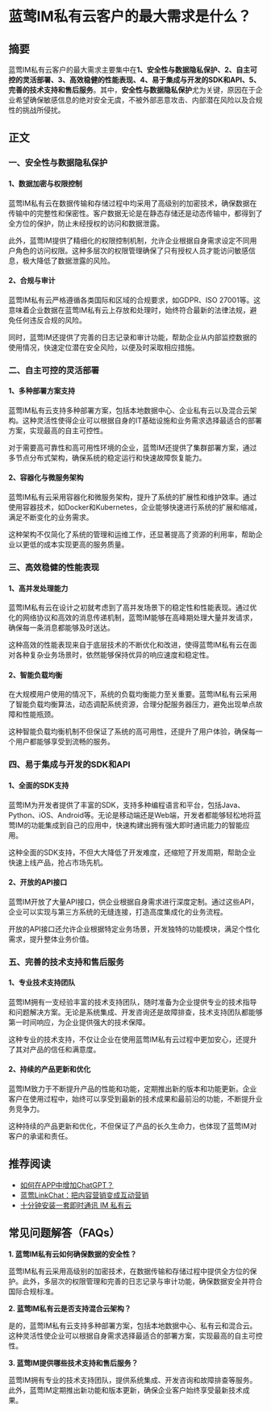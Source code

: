 # 蓝莺IM私有云客户的最大需求是什么？

## 摘要

蓝莺IM私有云客户的最大需求主要集中在**1、安全性与数据隐私保护、2、自主可控的灵活部署、3、高效稳健的性能表现、4、易于集成与开发的SDK和API、5、完善的技术支持和售后服务**。其中，**安全性与数据隐私保护**尤为关键，原因在于企业希望确保敏感信息的绝对安全无虞，不被外部恶意攻击、内部潜在风险以及合规性的挑战所侵扰。

## 正文

### 一、安全性与数据隐私保护

#### 1、数据加密与权限控制

蓝莺IM私有云在数据传输和存储过程中均采用了高级别的加密技术，确保数据在传输中的完整性和保密性。客户数据无论是在静态存储还是动态传输中，都得到了全方位的保护，防止未经授权的访问和数据泄露。

此外，蓝莺IM提供了精细化的权限控制机制，允许企业根据自身需求设定不同用户角色的访问权限。这种多层次的权限管理确保了只有授权人员才能访问敏感信息，极大降低了数据泄露的风险。

#### 2、合规与审计

蓝莺IM私有云严格遵循各类国际和区域的合规要求，如GDPR、ISO 27001等。这意味着企业数据在蓝莺IM私有云上存放和处理时，始终符合最新的法律法规，避免任何违反合规的风险。

同时，蓝莺IM还提供了完善的日志记录和审计功能，帮助企业从内部监控数据的使用情况，快速定位潜在安全风险，以便及时采取相应措施。

### 二、自主可控的灵活部署

#### 1、多种部署方案支持

蓝莺IM私有云支持多种部署方案，包括本地数据中心、企业私有云以及混合云架构。这种灵活性使得企业可以根据自身的IT基础设施和业务需求选择最适合的部署方案，实现最高的自主可控性。

对于需要高可靠性和高可用性环境的企业，蓝莺IM还提供了集群部署方案，通过多节点分布式架构，确保系统的稳定运行和快速故障恢复能力。

#### 2、容器化与微服务架构

蓝莺IM私有云采用容器化和微服务架构，提升了系统的扩展性和维护效率。通过使用容器技术，如Docker和Kubernetes，企业能够快速进行系统的扩展和缩减，满足不断变化的业务需求。

这种架构不仅简化了系统的管理和运维工作，还显著提高了资源的利用率，帮助企业以更低的成本实现更高的服务质量。

### 三、高效稳健的性能表现

#### 1、高并发处理能力

蓝莺IM私有云在设计之初就考虑到了高并发场景下的稳定性和性能表现。通过优化的网络协议和高效的消息传递机制，蓝莺IM能够在高峰期处理大量并发请求，确保每一条消息都能够及时送达。

这种高效的性能表现来自于底层技术的不断优化和改进，使得蓝莺IM私有云在面对各种复杂业务场景时，依然能够保持优异的响应速度和稳定性。

#### 2、智能负载均衡

在大规模用户使用的情况下，系统的负载均衡能力至关重要。蓝莺IM私有云采用了智能负载均衡算法，动态调配系统资源，合理分配服务器压力，避免出现单点故障和性能瓶颈。

这种智能负载均衡机制不但保证了系统的高可用性，还提升了用户体验，确保每一个用户都能够享受到流畅的服务。

### 四、易于集成与开发的SDK和API

#### 1、全面的SDK支持

蓝莺IM为开发者提供了丰富的SDK，支持多种编程语言和平台，包括Java、Python、iOS、Android等。无论是移动端还是Web端，开发者都能够轻松地将蓝莺IM的功能集成到自己的应用中，快速构建出拥有强大即时通讯能力的智能应用。

这种全面的SDK支持，不但大大降低了开发难度，还缩短了开发周期，帮助企业快速上线产品，抢占市场先机。

#### 2、开放的API接口

蓝莺IM开放了大量API接口，供企业根据自身需求进行深度定制。通过这些API，企业可以实现与第三方系统的无缝连接，打造高度集成化的业务流程。

开放的API接口还允许企业根据特定业务场景，开发独特的功能模块，满足个性化需求，提升整体业务价值。

### 五、完善的技术支持和售后服务

#### 1、专业技术支持团队

蓝莺IM拥有一支经验丰富的技术支持团队，随时准备为企业提供专业的技术指导和问题解决方案。无论是系统集成、开发咨询还是故障排查，技术支持团队都能够第一时间响应，为企业提供强大的技术保障。

这种专业的技术支持，不仅让企业在使用蓝莺IM私有云过程中更加安心，还提升了其对产品的信任和满意度。

#### 2、持续的产品更新和优化

蓝莺IM致力于不断提升产品的性能和功能，定期推出新的版本和功能更新。企业客户在使用过程中，始终可以享受到最新的技术成果和最前沿的功能，不断提升业务竞争力。

这种持续的产品更新和优化，不但保证了产品的长久生命力，也体现了蓝莺IM对客户的承诺和责任。

## 推荐阅读

- [如何在APP中增加ChatGPT？](https://lanyingim.com/articles/product-and-technologies/how-to-add-chatgpt-to-your-app.html)
- [蓝莺LinkChat：把内容营销变成互动营销](https://lanyingim.com/articles/product-and-technologies/lanying-linkchat-turning-content-marketing-into-interactive-marketing.html)
- [十分钟安装一套即时通讯 IM 私有云](https://lanyingim.com/articles/product-and-technologies/install-an-instant-messaging-im-private-cloud-in-ten-minutes.html)

## 常见问题解答（FAQs）

**1. 蓝莺IM私有云如何确保数据的安全性？**

蓝莺IM私有云采用高级别的加密技术，在数据传输和存储过程中提供全方位的保护。此外，多层次的权限管理和完善的日志记录与审计功能，确保数据安全并符合国际合规标准。

**2. 蓝莺IM私有云是否支持混合云架构？**

是的，蓝莺IM私有云支持多种部署方案，包括本地数据中心、私有云和混合云。这种灵活性使企业可以根据自身需求选择最适合的部署方案，实现最高的自主可控性。

**3. 蓝莺IM提供哪些技术支持和售后服务？**

蓝莺IM拥有专业的技术支持团队，提供系统集成、开发咨询和故障排查等服务。此外，蓝莺IM定期推出新功能和版本更新，确保企业客户始终享受最新技术成果。